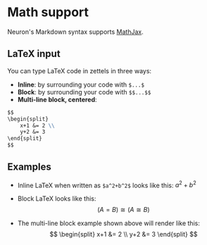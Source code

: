 
# Math support

Neuron's Markdown syntax supports [MathJax](https://www.mathjax.org/).


## LaTeX input

You can type LaTeX code in zettels in three ways:

* **Inline**: by surrounding your code with ``` $...$ ```
* **Block**: by surrounding your code with ``` $$...$$ ```
* **Multi-line block, centered**: 
```markdown
$$    
\begin{split}
    x+1 &= 2 \\
    y+2 &= 3 
\end{split}
$$
```

## Examples

* Inline LaTeX when written as ``` $a^2+b^2$ ``` looks like this: $a^2+b^2$

* Block LaTeX looks like this: $$(A = B) \cong (A \cong B)$$

* The multi-line block example shown above will render like this:
$$    
\begin{split}
    x+1 &= 2 \\
    y+2 &= 3 
\end{split}
$$


